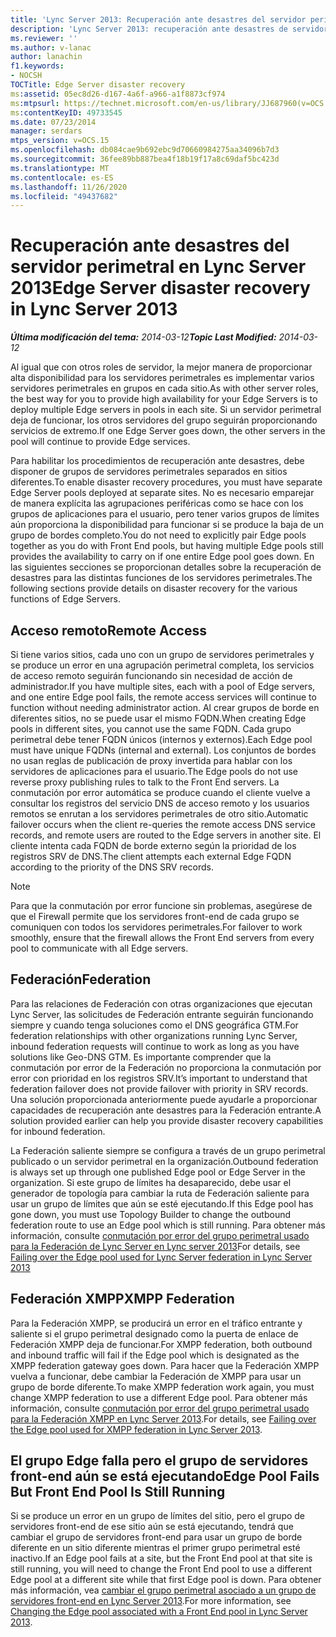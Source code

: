 ```yaml
---
title: 'Lync Server 2013: Recuperación ante desastres del servidor perimetral'
description: 'Lync Server 2013: recuperación ante desastres de servidor perimetral.'
ms.reviewer: ''
ms.author: v-lanac
author: lanachin
f1.keywords:
- NOCSH
TOCTitle: Edge Server disaster recovery
ms:assetid: 05ec8d26-d167-4a6f-a966-a1f8873cf974
ms:mtpsurl: https://technet.microsoft.com/en-us/library/JJ687960(v=OCS.15)
ms:contentKeyID: 49733545
ms.date: 07/23/2014
manager: serdars
mtps_version: v=OCS.15
ms.openlocfilehash: db084cae9b692ebc9d70660984275aa34096b7d3
ms.sourcegitcommit: 36fee89bb887bea4f18b19f17a8c69daf5bc423d
ms.translationtype: MT
ms.contentlocale: es-ES
ms.lasthandoff: 11/26/2020
ms.locfileid: "49437682"
---
```

# <a name="edge-server-disaster-recovery-in-lync-server-2013"></a><span data-ttu-id="d5387-103">Recuperación ante desastres del servidor perimetral en Lync Server 2013</span><span class="sxs-lookup"><span data-stu-id="d5387-103">Edge Server disaster recovery in Lync Server 2013</span></span>

<div data-xmlns="http://www.w3.org/1999/xhtml">

<div class="topic" data-xmlns="http://www.w3.org/1999/xhtml" data-msxsl="urn:schemas-microsoft-com:xslt" data-cs="https://msdn.microsoft.com/">

<div data-asp="https://msdn2.microsoft.com/asp">



</div>

<div id="mainSection">

<div id="mainBody"><span data-ttu-id="d5387-104">

<span> </span></span><span class="sxs-lookup"><span data-stu-id="d5387-104">

<span> </span></span></span>

<span data-ttu-id="d5387-105">_**Última modificación del tema:** 2014-03-12_</span><span class="sxs-lookup"><span data-stu-id="d5387-105">_**Topic Last Modified:** 2014-03-12_</span></span>

<span data-ttu-id="d5387-106">Al igual que con otros roles de servidor, la mejor manera de proporcionar alta disponibilidad para los servidores perimetrales es implementar varios servidores perimetrales en grupos en cada sitio.</span><span class="sxs-lookup"><span data-stu-id="d5387-106">As with other server roles, the best way for you to provide high availability for your Edge Servers is to deploy multiple Edge servers in pools in each site.</span></span> <span data-ttu-id="d5387-107">Si un servidor perimetral deja de funcionar, los otros servidores del grupo seguirán proporcionando servicios de extremo.</span><span class="sxs-lookup"><span data-stu-id="d5387-107">If one Edge Server goes down, the other servers in the pool will continue to provide Edge services.</span></span>

<span data-ttu-id="d5387-108">Para habilitar los procedimientos de recuperación ante desastres, debe disponer de grupos de servidores perimetrales separados en sitios diferentes.</span><span class="sxs-lookup"><span data-stu-id="d5387-108">To enable disaster recovery procedures, you must have separate Edge Server pools deployed at separate sites.</span></span> <span data-ttu-id="d5387-109">No es necesario emparejar de manera explícita las agrupaciones periféricas como se hace con los grupos de aplicaciones para el usuario, pero tener varios grupos de límites aún proporciona la disponibilidad para funcionar si se produce la baja de un grupo de bordes completo.</span><span class="sxs-lookup"><span data-stu-id="d5387-109">You do not need to explicitly pair Edge pools together as you do with Front End pools, but having multiple Edge pools still provides the availability to carry on if one entire Edge pool goes down.</span></span> <span data-ttu-id="d5387-110">En las siguientes secciones se proporcionan detalles sobre la recuperación de desastres para las distintas funciones de los servidores perimetrales.</span><span class="sxs-lookup"><span data-stu-id="d5387-110">The following sections provide details on disaster recovery for the various functions of Edge Servers.</span></span>

<div>

## <a name="remote-access"></a><span data-ttu-id="d5387-111">Acceso remoto</span><span class="sxs-lookup"><span data-stu-id="d5387-111">Remote Access</span></span>

<span data-ttu-id="d5387-112">Si tiene varios sitios, cada uno con un grupo de servidores perimetrales y se produce un error en una agrupación perimetral completa, los servicios de acceso remoto seguirán funcionando sin necesidad de acción de administrador.</span><span class="sxs-lookup"><span data-stu-id="d5387-112">If you have multiple sites, each with a pool of Edge servers, and one entire Edge pool fails, the remote access services will continue to function without needing administrator action.</span></span> <span data-ttu-id="d5387-113">Al crear grupos de borde en diferentes sitios, no se puede usar el mismo FQDN.</span><span class="sxs-lookup"><span data-stu-id="d5387-113">When creating Edge pools in different sites, you cannot use the same FQDN.</span></span> <span data-ttu-id="d5387-114">Cada grupo perimetral debe tener FQDN únicos (internos y externos).</span><span class="sxs-lookup"><span data-stu-id="d5387-114">Each Edge pool must have unique FQDNs (internal and external).</span></span> <span data-ttu-id="d5387-115">Los conjuntos de bordes no usan reglas de publicación de proxy invertida para hablar con los servidores de aplicaciones para el usuario.</span><span class="sxs-lookup"><span data-stu-id="d5387-115">The Edge pools do not use reverse proxy publishing rules to talk to the Front End servers.</span></span> <span data-ttu-id="d5387-116">La conmutación por error automática se produce cuando el cliente vuelve a consultar los registros del servicio DNS de acceso remoto y los usuarios remotos se enrutan a los servidores perimetrales de otro sitio.</span><span class="sxs-lookup"><span data-stu-id="d5387-116">Automatic failover occurs when the client re-queries the remote access DNS service records, and remote users are routed to the Edge servers in another site.</span></span> <span data-ttu-id="d5387-117">El cliente intenta cada FQDN de borde externo según la prioridad de los registros SRV de DNS.</span><span class="sxs-lookup"><span data-stu-id="d5387-117">The client attempts each external Edge FQDN according to the priority of the DNS SRV records.</span></span>

<div>


> [!NOTE]  
> <span data-ttu-id="d5387-118">Para que la conmutación por error funcione sin problemas, asegúrese de que el Firewall permite que los servidores front-end de cada grupo se comuniquen con todos los servidores perimetrales.</span><span class="sxs-lookup"><span data-stu-id="d5387-118">For failover to work smoothly, ensure that the firewall allows the Front End servers from every pool to communicate with all Edge servers.</span></span>



</div>

</div>

<div>

## <a name="federation"></a><span data-ttu-id="d5387-119">Federación</span><span class="sxs-lookup"><span data-stu-id="d5387-119">Federation</span></span>

<span data-ttu-id="d5387-120">Para las relaciones de Federación con otras organizaciones que ejecutan Lync Server, las solicitudes de Federación entrante seguirán funcionando siempre y cuando tenga soluciones como el DNS geográfica GTM.</span><span class="sxs-lookup"><span data-stu-id="d5387-120">For federation relationships with other organizations running Lync Server, inbound federation requests will continue to work as long as you have solutions like Geo-DNS GTM.</span></span> <span data-ttu-id="d5387-121">Es importante comprender que la conmutación por error de la Federación no proporciona la conmutación por error con prioridad en los registros SRV.</span><span class="sxs-lookup"><span data-stu-id="d5387-121">It’s important to understand that federation failover does not provide failover with priority in SRV records.</span></span> <span data-ttu-id="d5387-122">Una solución proporcionada anteriormente puede ayudarle a proporcionar capacidades de recuperación ante desastres para la Federación entrante.</span><span class="sxs-lookup"><span data-stu-id="d5387-122">A solution provided earlier can help you provide disaster recovery capabilities for inbound federation.</span></span>

<span data-ttu-id="d5387-123">La Federación saliente siempre se configura a través de un grupo perimetral publicado o un servidor perimetral en la organización.</span><span class="sxs-lookup"><span data-stu-id="d5387-123">Outbound federation is always set up through one published Edge pool or Edge Server in the organization.</span></span> <span data-ttu-id="d5387-124">Si este grupo de límites ha desaparecido, debe usar el generador de topología para cambiar la ruta de Federación saliente para usar un grupo de límites que aún se esté ejecutando.</span><span class="sxs-lookup"><span data-stu-id="d5387-124">If this Edge pool has gone down, you must use Topology Builder to change the outbound federation route to use an Edge pool which is still running.</span></span> <span data-ttu-id="d5387-125">Para obtener más información, consulte [conmutación por error del grupo perimetral usado para la Federación de Lync Server en Lync server 2013](lync-server-2013-failing-over-the-edge-pool-used-for-lync-server-federation.md)</span><span class="sxs-lookup"><span data-stu-id="d5387-125">For details, see [Failing over the Edge pool used for Lync Server federation in Lync Server 2013](lync-server-2013-failing-over-the-edge-pool-used-for-lync-server-federation.md)</span></span>

</div>

<div>

## <a name="xmpp-federation"></a><span data-ttu-id="d5387-126">Federación XMPP</span><span class="sxs-lookup"><span data-stu-id="d5387-126">XMPP Federation</span></span>

<span data-ttu-id="d5387-127">Para la Federación XMPP, se producirá un error en el tráfico entrante y saliente si el grupo perimetral designado como la puerta de enlace de Federación XMPP deja de funcionar.</span><span class="sxs-lookup"><span data-stu-id="d5387-127">For XMPP federation, both outbound and inbound traffic will fail if the Edge pool which is designated as the XMPP federation gateway goes down.</span></span> <span data-ttu-id="d5387-128">Para hacer que la Federación XMPP vuelva a funcionar, debe cambiar la Federación de XMPP para usar un grupo de borde diferente.</span><span class="sxs-lookup"><span data-stu-id="d5387-128">To make XMPP federation work again, you must change XMPP federation to use a different Edge pool.</span></span> <span data-ttu-id="d5387-129">Para obtener más información, consulte [conmutación por error del grupo perimetral usado para la Federación XMPP en Lync Server 2013](lync-server-2013-failing-over-the-edge-pool-used-for-xmpp-federation.md).</span><span class="sxs-lookup"><span data-stu-id="d5387-129">For details, see [Failing over the Edge pool used for XMPP federation in Lync Server 2013](lync-server-2013-failing-over-the-edge-pool-used-for-xmpp-federation.md).</span></span>

</div>

<div>

## <a name="edge-pool-fails-but-front-end-pool-is-still-running"></a><span data-ttu-id="d5387-130">El grupo Edge falla pero el grupo de servidores front-end aún se está ejecutando</span><span class="sxs-lookup"><span data-stu-id="d5387-130">Edge Pool Fails But Front End Pool Is Still Running</span></span>

<span data-ttu-id="d5387-131">Si se produce un error en un grupo de límites del sitio, pero el grupo de servidores front-end de ese sitio aún se está ejecutando, tendrá que cambiar el grupo de servidores front-end para usar un grupo de borde diferente en un sitio diferente mientras el primer grupo perimetral esté inactivo.</span><span class="sxs-lookup"><span data-stu-id="d5387-131">If an Edge pool fails at a site, but the Front End pool at that site is still running, you will need to change the Front End pool to use a different Edge pool at a different site while that first Edge pool is down.</span></span> <span data-ttu-id="d5387-132">Para obtener más información, vea [cambiar el grupo perimetral asociado a un grupo de servidores front-end en Lync Server 2013](lync-server-2013-changing-the-edge-pool-associated-with-a-front-end-pool.md).</span><span class="sxs-lookup"><span data-stu-id="d5387-132">For more information, see [Changing the Edge pool associated with a Front End pool in Lync Server 2013](lync-server-2013-changing-the-edge-pool-associated-with-a-front-end-pool.md).</span></span>

<span data-ttu-id="d5387-133"></div>

</div>

<span> </span>

</div>

</div>

</span><span class="sxs-lookup"><span data-stu-id="d5387-133"></div>

</div>

<span> </span>

</div>

</div>

</span></span></div>

